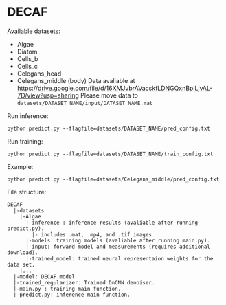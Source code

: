 # DECAF

Available datasets:
- Algae
- Diatom
- Cells_b
- Cells_c
- Celegans_head
- Celegans_middle (body)
Data avaliable at https://drive.google.com/file/d/16XMJvbrAVacskfLDNGQxnBplLjvAL-7D/view?usp=sharing
Please move data to ```datasets/DATASET_NAME/input/DATASET_NAME.mat```

Run inference:
```
python predict.py --flagfile=datasets/DATASET_NAME/pred_config.txt
```

Run training:
```
python predict.py --flagfile=datasets/DATASET_NAME/train_config.txt
```

Example:
```
python predict.py --flagfile=datasets/Celegans_middle/pred_config.txt
```

File structure:
```
DECAF
  |-datasets
    |-Algae
	  |-inference : inference results (avaliable after running predict.py).
		|- includes .mat, .mp4, and .tif images
	  |-models: training models (avaliable after running main.py).
	  |-input: forward model and measurements (requires additional download).
	  |-trained_model: trained neural representaion weights for the data set.
    |...
  |-model: DECAF model
  |-trained_regularizer: Trained DnCNN denoiser.
  |-main.py : training main function.
  |-predict.py: inference main function.
```
